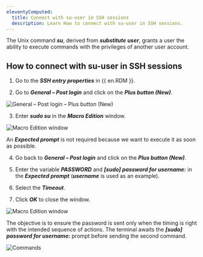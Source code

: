 ```yaml
---
eleventyComputed:
  title: Connect with su-user in SSH sessions
  description: Learn How to connect with su-user in SSH sessions.
---
```


The Unix command ***su***, derived from ***substitute user***, grants a user the ability to execute commands with the privileges of another user account.

## How to connect with su-user in SSH sessions

1. Go to the ***SSH entry properties*** in {{ en.RDM }}.

1. Go to ***General – Post login*** and click on the ***Plus button (New)***.

![General – Post login – Plus button (New)](https://webdevolutions.blob.core.windows.net/docs/en/kb/KB6030.png) 

3. Enter ***sudo su*** in the ***Macro Edition*** window. 

![Macro Edition window](https://webdevolutions.blob.core.windows.net/docs/en/kb/KB6031.png) 

An ***Expected prompt*** is not required because we want to execute it as soon as possible.

4. Go back to ***General – Post login*** and click on the ***Plus button (New)***.

1. Enter the variable ***$PASSWORD$*** and ***[sudo] password for username:*** in the ***Expected prompt*** (***username*** is used as an example).

1. Select the ***Timeout***. 

1. Click ***OK*** to close the window.

![Macro Edition window](https://webdevolutions.blob.core.windows.net/docs/en/kb/KB6034.png) 

The objective is to ensure the password is sent only when the timing is right with the intended sequence of actions. The terminal awaits the ***[sudo] password for username:*** prompt before sending the second command.

![Commands](https://webdevolutions.blob.core.windows.net/docs/en/kb/KB6033.png) 

